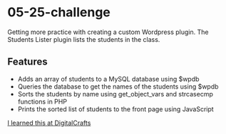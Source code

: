 # 05-25-challenge

Getting more practice with creating a custom Wordpress plugin. The Students Lister plugin lists the students in the class.

## Features
* Adds an array of students to a MySQL database using $wpdb
* Queries the database to get the names of the students using $wpdb
* Sorts the students by name using get_object_vars and strcasecmp functions in PHP
* Prints the sorted list of students to the front page using JavaScript

[I learned this at DigitalCrafts](http://digitalcrafts.com)